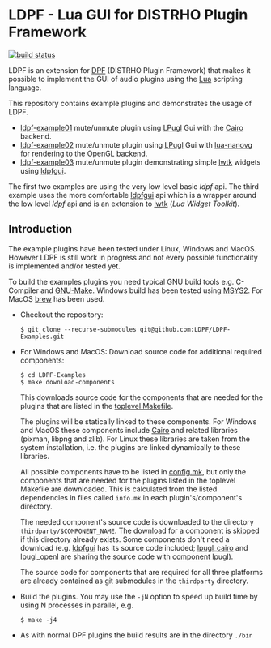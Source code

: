 # LDPF - Lua GUI for DISTRHO Plugin Framework
[![build status](https://github.com/LDPF/LDPF-Examples/workflows/build/badge.svg)](https://github.com/LDPF/LDPF-Examples/actions/workflows/build.yml)


LDPF is an extension for [DPF] (DISTRHO Plugin Framework) that makes it 
possible to implement the GUI of audio plugins using the [Lua] scripting language.

This repository contains example plugins and demonstrates the usage of LDPF.

* [ldpf-example01] mute/unmute plugin using [LPugl] Gui with the [Cairo] backend.
* [ldpf-example02] mute/unmute plugin using [LPugl] Gui with [lua-nanovg] for
   rendering to the OpenGL backend.
* [ldpf-example03] mute/unmute plugin demonstrating simple [lwtk] widgets using [ldpfgui].

The first two examples are using the very low level basic *ldpf* api.
The third example uses the more comfortable [ldpfgui] api which is a wrapper 
around the low level *ldpf* api and is an extension to [lwtk] (*Lua Widget Toolkit*).

## Introduction

The example plugins have been tested under Linux, Windows and MacOS. However
LDPF is still work in progress and not every possible functionality is implemented
and/or tested yet.

To build the examples plugins you need typical GNU build tools e.g.
C-Compiler and [GNU-Make]. Windows build has been tested using [MSYS2]. For MacOS [brew] has been used.

* Checkout the repository:

  ```shell
  $ git clone --recurse-submodules git@github.com:LDPF/LDPF-Examples.git
  ```

* For Windows and MacOS: Download source code for additional required components:

  ```shell
  $ cd LDPF-Examples
  $ make download-components
  ```
  
  This downloads source code for the components that are needed for the plugins
  that are listed in the [toplevel Makefile]. 
  
  The plugins will be statically linked to these components. For Windows and
  MacOS these components include  [Cairo]  and related libraries (pixman, libpng
  and zlib). For Linux these  libraries are taken from the system installation,
  i.e. the plugins are linked  dynamically to these libraries.
  
  All possible components have to be listed in [config.mk], but only the components
  that are needed for the plugins listed in the toplevel Makefile are downloaded.
  This is calculated from the listed dependencies in files called `info.mk` in 
  each plugin's/component's directory.

  The needed component's source code is downloaded to the directory 
  `thirdparty/$COMPONENT_NAME`. The download for a component is skipped if 
  this directory already exists. Some components don't need a download (e.g. 
  [ldpfgui] has its source code included; [lpugl_cairo] and [lpugl_openl]
  are sharing the source code with [component lpugl]).
  
  The source code for components that are required for all three platforms are
  already contained as git submodules in the `thirdparty` directory.

* Build the plugins. You may use the `-jN` option to speed up build time by using N processes in parallel, e.g.

  ```shell
  $ make -j4
  ```

* As with normal DPF plugins the build results are in the directory `./bin`
  

[DPF]:                   https://github.com/DISTRHO/DPF
[ldpf-example01]:        ./plugins/example01/
[ldpf-example02]:        ./plugins/example02/
[ldpf-example03]:        ./plugins/example03/
[LPugl]:                 https://github.com/osch/lua-lpugl
[lwtk]:                  https://github.com/osch/lua-lwtk
[lua-nanovg]:            https://github.com/starwing/lua-nanovg
[Lua]:                   https://www.lua.org/
[GNU-Make]:              https://www.gnu.org/software/make/
[MSYS2]:                 https://www.msys2.org/
[brew]:                  https://brew.sh/
[toplevel Makefile]:     ./Makefile
[Cairo]:                 https://www.cairographics.org/
[config.mk]:             ./config.mk
[ldpfgui]:               https://github.com/LDPF/LDPF/tree/master/components/ldpfgui
[component lpugl]:       https://github.com/LDPF/LDPF/tree/master/components/lpugl
[lpugl_cairo]:           https://github.com/LDPF/LDPF/tree/master/components/lpugl_cairo
[lpugl_openl]:           https://github.com/LDPF/LDPF/tree/master/components/lpugl_opengl
